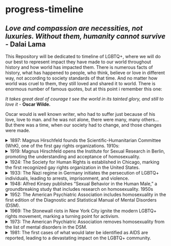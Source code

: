 # progress-timeline


## *Love and compassion are necessities, not luxuries. Without them, humanity cannot survive* - __Dalai Lama__


This Repository will be dedicated to timeline of LGBTQ+, where we will do our best to represent impact they have made to our world throughout history and how world has impacted them. There is numerous facts of history, what has happened to people, who think, believe or love in different way, not according to society standards of that time. And no matter how world was cruel to them, they still loved and shared it to world. There is enormous number of famous quotes, but at this point i remember this one:

*It takes great deal of courage t see the world in its tainted glory, and still to love it* - __Oscar Wilde.__

Oscar would is well known writer, who had to suffer just because of his love, love to man. and he was not alone, there were many, many others... But there was a time, when our society had to change, and those changes were made. 


<details>  <summary> 1897: Magnus Hirschfeld founds the Scientific-Humanitarian Committee (WhK), one of the first gay rights organizations. 1910s:</summary>
<p>
Comitee was founded on 1897 15<sup>th</sup> of May in Germany, just three days before [ __Oscar Wilde__ ](http://www.cmgww.com/historic/wilde/) was released from prison for homosexuality by Magnus Hirschfield. The reasons for starting such committee that he noticed his homosexual patients were  leaning towards suicide, as society believed they were unnatural and criminalized them for their natural desires. They gathered over 5.000 signatures to repeal the law (Paragraph 175), between signatories were: Leo Tolstoy and Albert Einstein. 
</p></details>

<details>  <summary> 1919: Magnus Hirschfeld opens the Institute for Sexual Research in Berlin, promoting the understanding and acceptance of homosexuality. </summary>
<p>
Magnus opens "Institute of Sexual Science" on 6<sup>th</sup> of July in Berlin (Tiergarten district), the first of its kind in the World. There was more than 40 working people in many different fields: research, sexual counseling, treatment of venereal deceases and public sexual education. It also included museum of sexual artifacts, exam rooms and lecture hall. Usually advices were for free, thus in first year over 3.500 people had over 18.000 consultations. People who were poorer, received medical treatment for free.
</p></details>

<details>  <summary> 1924: The Society for Human Rights is established in Chicago, marking the first recognized gay rights organization in the United States. </summary>
<p>
Henry Gerber inspired by Magnus (Henry was born in Bavaria and in 1913 moved to USA), filled application to establish Society for Human Rights on 1924 10<sup>th</sup> of December in Chicago. He managed to publish just few issues before he had to shut down Society after charter was presented by local police on 1925, even charges later were dropped, but legal fees bankrupted Gerber. After all of this he continued writing about homosexuality for several publications.
</p></details>

<details>  <summary> 1933: The Nazi regime in Germany initiates the persecution of LGBTQ+ individuals, leading to arrests, imprisonment, and violence.</summary>
<p>
Nazi regime student group marched to Institute for Sexual Science, looted library and archives. Later books, files were burned. Within few months Institute was forced to close. Gerber left Germany and moved to France. Nazi regime continued campaign against male homosexuality between 1933 and 1945. Over 100.000 men were arrested and about 50% of them were convicted, in some cases that led to imprisonments in concentration camps. June 1935 Nazis revised Paragraph 175 by banning sexual relationships between men. 1936 campaign intensified led by SS leader Heinich Himmler.
</p></details>

<details>  <summary> 1948: Alfred Kinsey publishes “Sexual Behavior in the Human Male,” a groundbreaking study that includes research on homosexuality. 1950s </summary>
<p>
Alfred Kinsley is known as as sexologist, and his work on human sexuality, as he believed everyone was bisexual and he measured that on scale 0 (heterosexual) to 6 (homosexual). He published 2 books, known as "The Kensley Reports" consisting on 2 books:
<li>1948 - "Sexual Behavior in the Human male" - based on 5300 interviews</li>
<li>1953 - "Sexual Behavior in the Human female" - based on 6000 interviews</li>
He has found that 11.6% of males had rating 3 (on his scale) aged between 20-35, and females accordingly 7%. 
</p></details>

<details> <summary>1952: The American Psychiatric Association includes homosexuality in the first edition of the Diagnostic and Statistical Manual of Mental Disorders (DSM).</summary>
<p>
The aim of this manual was to standardize criteria and nomenclature for psychiatric conditions, thus homosexuality was classified under <em>"sociopathic personality disturbance"</em>. Sexual deviation included different types of behavior including "homosexuality, transvestism, fetishism and etc". Including  these "behaviour" in DSM was to recognize them as disorder not a sin. This was a foundation of future studies of homosexuality clinicians. 
</p></details>

<details><summary>1969: The Stonewall riots in New York City ignite the modern LGBTQ+ rights movement, marking a turning point for activism.</summary>
<p>
Stonewall Inn was known as a gay bar, where they could meet on dance floor and jukebox, the had "protection" for regular payoffs demanded my Mafia, who has previousley invested in this bar. Bar was raided by police, as bar was suspected in bootlegging spirits. Patrons had to show documents, if you were not arrested, you were sent out. Crowd slowly formed outside. When more patrons arrived, they were "greeted" with beer bottles. slowly it all turned into riot, actually few of them, peop,e who were arrested were recaptured back by mobs. next night riot had died, although  there were smaller altercations between LGBT and police. People who were present became members of <b>Gay Liberation Front</b> and fought further for queer community and equality.
</p></details>

<details><summary>1973: The American Psychiatric Association removes homosexuality from the list of mental disorders in the DSM.</summary>
<p>
American Psychiatric Association (APA) has voted for removal of homosexuality from mental disorders (5.854 voted to remove, 3.810 to retain) on 1973. This made homosexuality to be moved from DSM and placed it in effect with "sexual orientation disturbance" until 1987 it was completely removed. Spitzer's new definition was homophobic bias. Years later Spitzer made public resignation from APA nomenclature commitee, as his views where homophobic.
</p></details>


<details><summary>1981: The first cases of what would later be identified as AIDS are reported, leading to a devastating impact on the LGBTQ+ community.</summary>
<p>
</p><details>

1. 1907: Magnus Hirschfeld founds the Scientific-Humanitarian Committee, one of the first gay rights organizations. 1910s:
2. 1936 was opened first lesbian and gay bar
3. Robert Duncan, was the first American who revealed his homosexuality in 1944.
4. Alan Turing, who created machine "__bombe__" and made possible to decode Enigma, but was charged with indecency, had to undergo hormonal therapy, after what he chose to leave this world on 1954.
5. 1961 was the year, when word "__homosexual__" was used first time on film "__Victim__"
6. 1969 June 28 - __The Stone Riots__ ignited after police took raid at the place Stonewall Inn and lasted for six days. Now it is called __Gay Pride__ and memmorialized annualy around the world.
7. "__Don't Ask, Don't Tell__" - First policy was instituted in USA military in 1993, what permitted gays to serve in army.
8. Netherlands were the first country in the world to legalize same-sex marriage on 2001.


Here is a list of significant LGBTQ+ history events for each decade from 1900 to 2020:
1900s:
- 1907: Magnus Hirschfeld founds the Scientific-Humanitarian Committee, one of the first gay rights organizations.
1910s:
- 1919: Magnus Hirschfeld opens the Institute for Sexual Research in Berlin, promoting the understanding and acceptance of homosexuality.
1920s:
- 1924: The Society for Human Rights is established in Chicago, marking the first recognized gay rights organization in the United States.
1930s:
- 1933: The Nazi regime in Germany initiates the persecution of LGBTQ+ individuals, leading to arrests, imprisonment, and violence.
1940s:
- 1948: Alfred Kinsey publishes “Sexual Behavior in the Human Male,” a groundbreaking study that includes research on homosexuality.
1950s:
- 1952: The American Psychiatric Association includes homosexuality in the first edition of the Diagnostic and Statistical Manual of Mental Disorders (DSM).
1960s:
- 1969: The Stonewall riots in New York City ignite the modern LGBTQ+ rights movement, marking a turning point for activism.
1970s:
- 1973: The American Psychiatric Association removes homosexuality from the list of mental disorders in the DSM.
1980s:
- 1981: The first cases of what would later be identified as AIDS are reported, leading to a devastating impact on the LGBTQ+ community.
1990s:
- 1996: President Bill Clinton signs the Defense of Marriage Act (DOMA), which denies federal recognition of same-sex marriages.
2000s:
- 2003: The Supreme Court of the United States strikes down sodomy laws in Lawrence v. Texas, decriminalizing same-sex sexual activity.
2010s:
- 2010: The “Don’t Ask, Don’t Tell” policy, which prohibited openly gay individuals from serving in the U.S. military, is repealed.
2020s:
- 2020: The Supreme Court of the United States rules in Bostock v. Clayton County that federal employment discrimination protections extend to LGBTQ+ individuals.
Please note that this list provides a brief overview and does not encompass all LGBTQ+ history events during these decades.


<details>
  <summary>Code example</summary>
  <p>
    ...
  </p>
</details>

## 🌈 Pride Representation 🥳
![Pride Representation Banner](https://res.cloudinary.com/djdefbnij/image/upload/v1685616402/pride2023banner_s33wvv.jpg)


## Criteria
In this section, we will briefly discuss how our team addressed the applicable criteria:

- ✨ What Framework was used?
- ✨ How innovative is the idea and project?
- ✨ Was the README Template used and expanded upon?
- ✨ Was the GitHub Project used to plan and execute the project?
- ✨ Is the project completed and deployed?

## Intro
One or two paragraphs providing an overview of our project, including the theme - whether it is one of the 7 themes or our own team's theme.

## Goal
The goal section provides a concise summary of the main objective or purpose of the project or software described in this README. It addresses the following aspects:

- ➡️ Problem Statement
- ➡️ Objective(s)
- ➡️ Target Audience
- ➡️ Benefits

## Tech
In the tech section, we provide information about the technology stack, dependencies, and any technical details related to the project.

## Credits
We would like to give credit to the following individuals, organizations, and resources that have contributed to the project or provided inspiration:
- 🙌 [Contributor 1]
- 🙌 [Contributor 2]
- 🌐 [External Resource 1]
- 🌐 [External Resource 2]